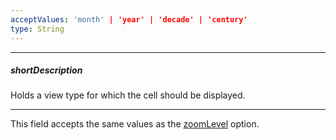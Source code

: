 ```yaml
---
acceptValues: 'month' | 'year' | 'decade' | 'century'
type: String
---
```

---
##### shortDescription
Holds a view type for which the cell should be displayed.

---
This field accepts the same values as the [zoomLevel](/api-reference/10%20UI%20Widgets/dxCalendar/1%20Configuration/zoomLevel.md '/Documentation/ApiReference/UI_Widgets/dxCalendar/Configuration/#zoomLevel') option.